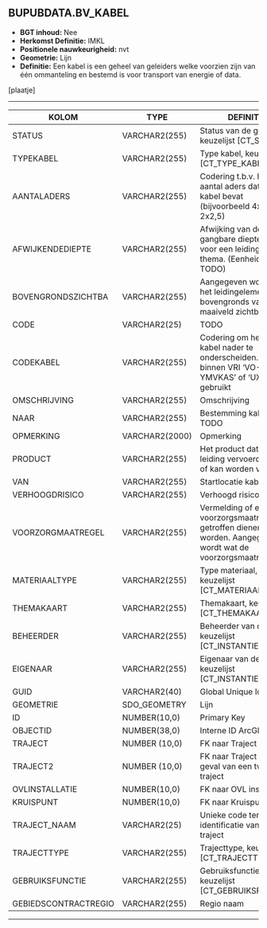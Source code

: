 ﻿## BUPUBDATA.BV_KABEL


* __BGT inhoud:__ Nee
* __Herkomst Definitie:__ IMKL
* __Positionele nauwkeurigheid:__ nvt
* __Geometrie:__ Lijn
* __Definitie:__ Een kabel is een geheel van geleiders welke voorzien zijn van één ommanteling en bestemd is voor transport van energie of data.

[plaatje]

***

|KOLOM                           	|TYPE          	|DEFINITIE|
|------                          	|----          	|-----    |
|STATUS                          	|VARCHAR2(255) 	|Status van de gegevens, keuzelijst [CT_STATUS]|
|TYPEKABEL                       	|VARCHAR2(255) 	|Type kabel, keuzelijst [CT_TYPE_KABEL]|
|AANTALADERS                     	|VARCHAR2(255) 	|Codering t.b.v. het aantal aders dat de kabel bevat (bijvoorbeeld 4x1,5 of 2x2,5)|
|AFWIJKENDEDIEPTE                	|VARCHAR2(255) 	|Afwijking van de gangbare dieptelegging voor een leiding van dit thema. (Eenheid cm? TODO)|
|BOVENGRONDSZICHTBA              	|VARCHAR2(255) 	|Aangegeven wordt of het leidingelement bovengronds vanaf het maaiveld zichtbaar is.|
|CODE                            	|VARCHAR2(25)  	|TODO|
|CODEKABEL                       	|VARCHAR2(255) 	|Codering om het type kabel nader te onderscheiden. Zo wordt binnen VRI ‘VO-YMVKAS’ of ‘UXL’ gebruikt|
|OMSCHRIJVING                    	|VARCHAR2(255) 	|Omschrijving|
|NAAR                            	|VARCHAR2(255) 	|Bestemming kabel TODO|
|OPMERKING                       	|VARCHAR2(2000)	|Opmerking|
|PRODUCT                         	|VARCHAR2(255) 	|Het product dat door de leiding vervoerd wordt of kan worden vervoerd|
|VAN                             	|VARCHAR2(255) 	|Startlocatie kabel TODO|
|VERHOOGDRISICO                  	|VARCHAR2(255) 	|Verhoogd risico: Ja/Nee|
|VOORZORGMAATREGEL               	|VARCHAR2(255) 	|Vermelding of er voorzorgsmaatregelen getroffen dienen te worden. Aangegeven wordt wat de voorzorgsmaatregel is|
|MATERIAALTYPE                   	|VARCHAR2(255)  |Type materiaal, keuzelijst [CT_MATERIAALTYPE]|
|THEMAKAART                      	|VARCHAR2(255) 	|Themakaart, keuzelijst [CT_THEMAKAART]|
|BEHEERDER                       	|VARCHAR2(255) 	|Beheerder van de kabel, keuzelijst [CT_INSTANTIE]|
|EIGENAAR                        	|VARCHAR2(255) 	|Eigenaar van de kabel, keuzelijst [CT_INSTANTIE]|
|GUID                            	|VARCHAR2(40)  	|Global Unique Identifier|
|GEOMETRIE                       	|SDO_GEOMETRY  	|Lijn|
|ID                              	|NUMBER(10,0)  	|Primary Key|
|OBJECTID                        	|NUMBER(38,0)   |Interne ID ArcGIS|
|TRAJECT							|NUMBER (10,0)	|FK naar Traject|
|TRAJECT2							|NUMBER (10,0)	|FK naar Traject in het geval van een tweede traject|
|OVLINSTALLATIE                  	|NUMBER(10,0)  	|FK naar OVL installatie|
|KRUISPUNT                       	|NUMBER(10,0)  	|FK naar Kruispunt|
|TRAJECT_NAAM                    	|VARCHAR2(25)  	|Unieke code ter identificatie van een traject|
|TRAJECTTYPE                     	|VARCHAR2(255)	|Trajecttype, keuzelijst [CT_TRAJECTTYPE]|
|GEBRUIKSFUNCTIE					|VARCHAR2(255)	|Gebruiksfunctie, keuzelijst [CT_GEBRUIKSFUNCTIE]|
|GEBIEDSCONTRACTREGIO            	|VARCHAR2(255)  |Regio naam|
    
***